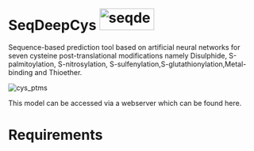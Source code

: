 # SeqDeepCys <img width="110" height="44" alt="seqdeepcys_symbol" src="https://github.com/user-attachments/assets/5b0a1219-594b-4172-8346-b4e00780f116" />

Sequence-based prediction tool based on artificial neural networks for seven cysteine post-translational modifications namely Disulphide, S-palmitoylation, S-nitrosylation, S-sulfenylation,S-glutathionylation,Metal-binding and Thioether.<br>

![cys_ptms](https://github.com/user-attachments/assets/f8ce293b-ecfe-4f42-9bda-480482583597)<br>

This model can be accessed via a webserver which can be found here.<br>

# Requirements

